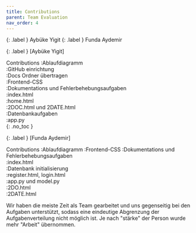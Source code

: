 ```yaml
---
title: Contributions
parent: Team Evaluation
nav_order: 4
---
```

{: .label }
Aybüke Yigit 
{: .label }
Funda Aydemir 



{: .label }
[Aybüke Yigit]

Contributions
:Ablaufdiagramm  
:GitHub einrichtung  
:Docs Ordner übertragen  
:Frontend-CSS  
:Dokumentations und Fehlerbehebungsaufgaben  
:index.html  
:home.html  
:2DOC.html und 2DATE.html  
:Datenbankaufgaben  
:app.py  
{: .no_toc }


{: .label }
[Funda Aydemir]

Contributions
:Ablaufdiagramm 
:Frontend-CSS 
:Dokumentations und Fehlerbehebungsaufgaben  
:index.html  
:Datenbank initialisierung   
:register.html, login.html  
:app.py und model.py  
:2DO.html  
:2DATE.html  

Wir haben die meiste Zeit als Team gearbeitet und uns gegenseitig bei den Aufgaben unterstützt, sodass eine eindeutige Abgrenzung der Aufgabenverteilung nicht möglich ist. 
Je nach "stärke" der Person wurde mehr "Arbeit" übernommen. 
